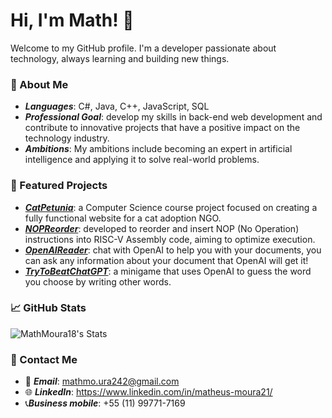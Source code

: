 # Hi, I'm Math! 👋
Welcome to my GitHub profile. I'm a developer passionate about technology, always learning and building new things.

### 🚀 About Me
- ***Languages***: C#, Java, C++, JavaScript, SQL
- ***Professional Goal***: develop my skills in back-end web development and contribute to innovative projects that have a positive impact on the technology industry.
- ***Ambitions***: My ambitions include becoming an expert in artificial intelligence and applying it to solve real-world problems.

### 🔧 Featured Projects
- <a href="https://github.com/MathMoura18/CatPetunia" target="_blank">***CatPetunia***</a>: a Computer Science course project focused on creating a fully functional website for a cat adoption NGO.
- <a href="https://github.com/MathMoura18/NOPReorder" target="_blank">***NOPReorder***</a>: developed to reorder and insert NOP (No Operation) instructions into RISC-V Assembly code, aiming to optimize execution.
- <a href="https://github.com/MathMoura18/OpenAIReader" target="_blank">***OpenAIReader***</a>: chat with OpenAI to help you with your documents, you can ask any information about your document that OpenAI will get it!
- <a href="https://github.com/MathMoura18/TryToBeatChatGPT" target="_blank">***TryToBeatChatGPT***</a>: a minigame that uses OpenAI to guess the word you choose by writing other words.

### 📈 GitHub Stats
![MathMoura18's Stats](https://github-readme-stats.vercel.app/api?username=MathMoura18&theme=gotham&show_icons=true&hide_border=true&count_private=true)

### 📣 Contact Me
- 📧 ***Email***: mathmo.ura242@gmail.com
- 🌐 ***LinkedIn***: <a href="https://www.linkedin.com/in/matheus-moura21/" target="_blank">https://www.linkedin.com/in/matheus-moura21/</a>
- 📞***Business mobile***: +55 (11) 99771-7169
